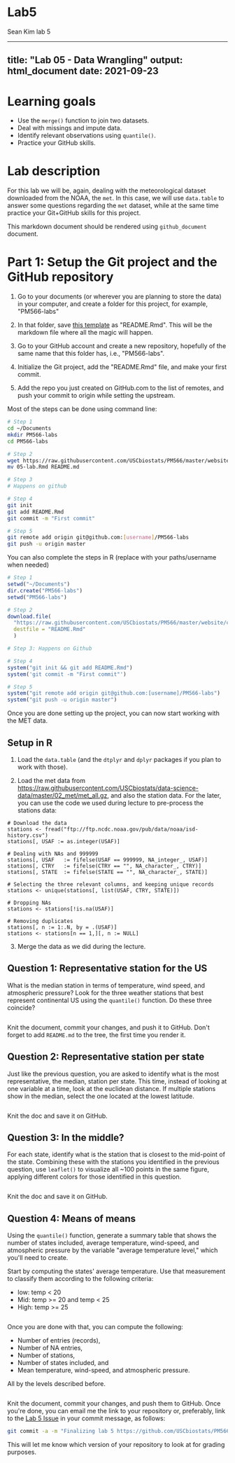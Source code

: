 # Lab5
Sean Kim lab 5

---
title: "Lab 05 - Data Wrangling"
output: html_document
date: 2021-09-23
---

# Learning goals

- Use the `merge()` function to join two datasets.
- Deal with missings and impute data.
- Identify relevant observations using `quantile()`.
- Practice your GitHub skills.

# Lab description

For this lab we will be, again, dealing with the meteorological dataset downloaded from the NOAA, the `met`. In this case, we will use `data.table` to answer some questions regarding the `met` dataset, while at the same time practice your Git+GitHub skills for this project.

This markdown document should be rendered using `github_document` document.

# Part 1: Setup the Git project and the GitHub repository

1. Go to your documents (or wherever you are planning to store the data) in your computer, and create a folder for this project, for example, "PM566-labs"

2. In that folder, save [this template](https://raw.githubusercontent.com/USCbiostats/PM566/master/website/content/assignment/05-lab.Rmd) as "README.Rmd". This will be the markdown file where all the magic will happen.

3. Go to your GitHub account and create a new repository, hopefully of the same name that this folder has, i.e., "PM566-labs".

4. Initialize the Git project, add the "README.Rmd" file, and make your first commit.

5. Add the repo you just created on GitHub.com to the list of remotes, and push your commit to origin while setting the upstream.

Most of the steps can be done using command line:

```sh
# Step 1
cd ~/Documents
mkdir PM566-labs
cd PM566-labs

# Step 2
wget https://raw.githubusercontent.com/USCbiostats/PM566/master/website/content/assignment/05-lab.Rmd 
mv 05-lab.Rmd README.md

# Step 3
# Happens on github

# Step 4
git init
git add README.Rmd
git commit -m "First commit"

# Step 5
git remote add origin git@github.com:[username]/PM566-labs
git push -u origin master
```

You can also complete the steps in R (replace with your paths/username when needed)

```r
# Step 1
setwd("~/Documents")
dir.create("PM566-labs")
setwd("PM566-labs")

# Step 2
download.file(
  "https://raw.githubusercontent.com/USCbiostats/PM566/master/website/content/assignment/05-lab.Rmd",
  destfile = "README.Rmd"
  )

# Step 3: Happens on Github

# Step 4
system("git init && git add README.Rmd")
system('git commit -m "First commit"')

# Step 5
system("git remote add origin git@github.com:[username]/PM566-labs")
system("git push -u origin master")
```

Once you are done setting up the project, you can now start working with the MET data.

## Setup in R

1. Load the `data.table` (and the `dtplyr` and `dplyr` packages if you plan to work with those).

2. Load the met data from https://raw.githubusercontent.com/USCbiostats/data-science-data/master/02_met/met_all.gz, and also the station data. For the later, you can use the code we used during lecture to pre-process the stations data:

```{r stations-data, eval = FALSE}
# Download the data
stations <- fread("ftp://ftp.ncdc.noaa.gov/pub/data/noaa/isd-history.csv")
stations[, USAF := as.integer(USAF)]

# Dealing with NAs and 999999
stations[, USAF   := fifelse(USAF == 999999, NA_integer_, USAF)]
stations[, CTRY   := fifelse(CTRY == "", NA_character_, CTRY)]
stations[, STATE  := fifelse(STATE == "", NA_character_, STATE)]

# Selecting the three relevant columns, and keeping unique records
stations <- unique(stations[, list(USAF, CTRY, STATE)])

# Dropping NAs
stations <- stations[!is.na(USAF)]

# Removing duplicates
stations[, n := 1:.N, by = .(USAF)]
stations <- stations[n == 1,][, n := NULL]
```

3. Merge the data as we did during the lecture.

## Question 1: Representative station for the US

What is the median station in terms of temperature, wind speed, and atmospheric pressure? Look for the three weather stations that best represent continental US using the `quantile()` function. Do these three coincide?

```{r}

```


Knit the document, commit your changes, and push it to GitHub. Don't forget to add `README.md` to the tree, the first time you render it.

## Question 2: Representative station per state

Just like the previous question, you are asked to identify what is the most representative, the median, station per state. This time, instead of looking at one variable at a time, look at the euclidean distance. If multiple stations show in the median, select the one located at the lowest latitude.

```{r}

```

Knit the doc and save it on GitHub.

## Question 3: In the middle?

For each state, identify what is the station that is closest to the mid-point of the state. Combining these with the stations you identified in the previous question, use `leaflet()` to visualize all ~100 points in the same figure, applying different colors for those identified in this question.

```{r}

```

Knit the doc and save it on GitHub.

## Question 4: Means of means

Using the `quantile()` function, generate a summary table that shows the number of states included, average temperature, wind-speed, and atmospheric pressure by the variable "average temperature level," which you'll need to create. 

Start by computing the states' average temperature. Use that measurement to classify them according to the following criteria: 

- low: temp < 20
- Mid: temp >= 20 and temp < 25
- High: temp >= 25

```{r}

```

Once you are done with that, you can compute the following:

- Number of entries (records),
- Number of NA entries,
- Number of stations,
- Number of states included, and
- Mean temperature, wind-speed, and atmospheric pressure.

All by the levels described before.

```{r}

```

Knit the document, commit your changes, and push them to GitHub. Once you're done, you can email me the link to your repository or, preferably, link to the [Lab 5 Issue](https://github.com/USCbiostats/PM566/issues/68) in your commit message, as follows:

```bash
git commit -a -m "Finalizing lab 5 https://github.com/USCbiostats/PM566/issues/68"
```

This will let me know which version of your repository to look at for grading purposes.

